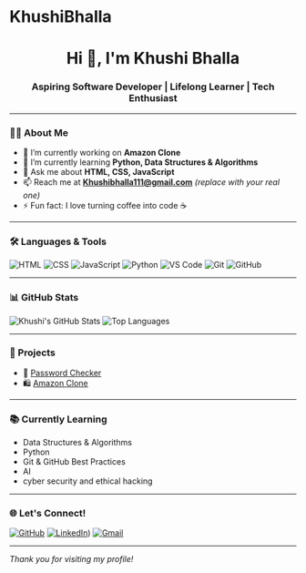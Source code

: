 # KhushiBhalla
<h1 align="center">Hi 👋, I'm Khushi Bhalla</h1>
<h3 align="center">Aspiring Software Developer | Lifelong Learner | Tech Enthusiast</h3>

---

### 🧑‍💻 About Me

- 🔭 I’m currently working on **Amazon Clone**
- 🌱 I’m currently learning **Python, Data Structures & Algorithms**
- 💬 Ask me about **HTML, CSS, JavaScript**
- 📫 Reach me at **Khushibhalla111@gmail.com** *(replace with your real one)*
- ⚡ Fun fact: I love turning coffee into code ☕

---

### 🛠️ Languages & Tools

![HTML](https://img.shields.io/badge/-HTML-orange?style=flat-square&logo=html5)
![CSS](https://img.shields.io/badge/-CSS-blue?style=flat-square&logo=css3)
![JavaScript](https://img.shields.io/badge/-JavaScript-yellow?style=flat-square&logo=javascript)
![Python](https://img.shields.io/badge/-Python-3776AB?style=flat-square&logo=python)
![VS Code](https://img.shields.io/badge/-VS%20Code-007ACC?style=flat-square&logo=visual-studio-code)
![Git](https://img.shields.io/badge/-Git-F05032?style=flat-square&logo=git)
![GitHub](https://img.shields.io/badge/-GitHub-181717?style=flat-square&logo=github)

---

### 📊 GitHub Stats

![Khushi's GitHub Stats](https://github-readme-stats.vercel.app/api?username=KhushiBhalla12&show_icons=true&theme=radical)
![Top Languages](https://github-readme-stats.vercel.app/api/top-langs/?username=KhushiBhalla12&layout=compact&theme=radical)

---

### 📁 Projects

- 🔐 [Password Checker](https://github.com/KhushiBhalla12/Password_checker)
- 🛍️ [Amazon Clone](https://github.com/KhushiBhalla12/Amazon-clone)

---

### 📚 Currently Learning

- Data Structures & Algorithms
- Python
- Git & GitHub Best Practices
- AI
- cyber security and ethical hacking

---

### 🌐 Let's Connect!

[![GitHub](https://img.shields.io/badge/GitHub-100000?style=flat-square&logo=github&logoColor=white)](https://github.com/KhushiBhalla12)
[![LinkedIn](https://img.shields.io/badge/LinkedIn-blue?style=flat-square&logo=linkedin)](https://www.linkedin.com/in/khushi-bhalla-2223b02b9/)) 
[![Gmail](https://img.shields.io/badge/Gmail-D14836?style=flat-square&logo=gmail&logoColor=white)](Khushibhalla111@gmail.com) 

---

_Thank you for visiting my profile!_
